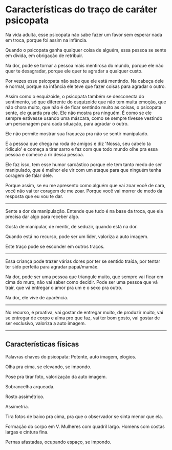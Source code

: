 # Características do traço de caráter psicopata

Na vida adulta, esse psicopata não sabe fazer um favor sem esperar nada em troca, porque foi assim na infância.

Quando o psicopata ganha qualquer coisa de alguém, essa pessoa se sente em dívida, em obrigação de retribuir.

Na dor, pode se tornar a pessoa mais mentirosa do mundo, porque ele não quer te desagradar, porque ele quer te agradar a qualquer custo.

Por vezes esse psicopata não sabe que ele está mentindo. Na cabeça dele é normal, porque na infância ele teve que fazer coisas para agradar o outro.

Assim como o esquizoide, o psicopata também se desconecta do sentimento, só que diferente do esquizoide que não tem muita emoção, que não chora muito, que não é de ficar sentindo muito as coisas, o psicopata sente, ele guarda pra ele. Ele não mostra pra ninguém. É como se ele sempre estivesse usando uma máscara, como se sempre tivesse vestindo um personagem para cada situação, para agradar o outro.

Ele não permite mostrar sua fraqueza pra não se sentir manipulado.

É a pessoa que chega na roda de amigos e diz 'Nossa, seu cabelo ta ridículo' e começa a tirar sarro e faz com que todo mundo olhe pra essa pessoa e comece a rir dessa pessoa.

Ele faz isso, tem esse humor sarcástico porque ele tem tanto medo de ser manipulado, que é melhor ele vir com um ataque para que ninguém tenha coragem de falar dele.

Porque assim, se eu me apresento como alguém que vai zoar você de cara, você não vai ter coragem de me zoar. Porque você vai morrer de medo da resposta que eu vou te dar.

---

Sente a dor da manipulação. Entende que tudo é na base da troca, que ela precisa dar algo para receber algo.

Gosta de manipular, de mentir, de seduzir, quando está na dor.

Quando está no recurso, pode ser um lider, valoriza a auto imagem.

Este traço pode se esconder em outros traços.

---

Essa criança pode trazer várias dores por ter se sentido traída, por tentar ter sido perfeita para agradar papai/mamãe.

Na dor, pode ser uma pessoa que triangule muito, que sempre vai ficar em cima do muro, não vai saber como decidir. Pode ser uma pessoa que vá trair, que vá entregar o amor pra um e o sexo pra outro.

Na dor, ele vive de aparência.

---

No recurso, é proativa, vai gostar de entregar muito, de produzir muito, vai se entregar de corpo e alma pro que faz, vai ter bom gosto, vai gostar de ser exclusivo, valoriza a auto imagem.

---

## Características físicas

Palavras chaves do psicopata: Potente, auto imagem, elogios.

Olha pra cima, se elevando, se impondo.

Pose pra tirar foto, valorização da auto imagem.

Sobrancelha arqueada.

Rosto assimétrico.

Assimetria.

Tira fotos de baixo pra cima, pra que o observador se sinta menor que ela.

Formação do corpo em V. Mulheres com quadril largo. Homens com costas largas e cintura fina.

Pernas afastadas, ocupando espaço, se impondo.
